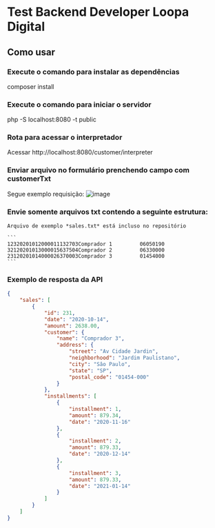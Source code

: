 # Test Backend Developer Loopa Digital

## Como usar
### Execute o comando para instalar as dependências 
 composer install
 
### Execute o comando para iniciar o servidor
 php -S localhost:8080 -t public
 
### Rota para acessar o interpretador
Acessar http://localhost:8080/customer/interpreter

### Enviar arquivo no formulário prenchendo campo com customerTxt
Segue exemplo requisição:
![image](https://user-images.githubusercontent.com/34348609/118025281-a77fc180-b32d-11eb-9d1b-768299c06594.png)

### Envie somente arquivos txt contendo a seguinte estrutura:
    Arquivo de exemplo *sales.txt* está incluso no repositório

    ```
    12320201012000011132703Comprador 1         06050190
    32120201013000015637504Comprador 2         06330000
    23120201014000026370003Comprador 3         01454000
    ```
### Exemplo de resposta da API

```JSON
{
    "sales": [
        {
            "id": 231,
            "date": "2020-10-14",
            "amount": 2638.00,
            "customer": {
                "name": "Comprador 3",
                "address": {
                    "street": "Av Cidade Jardin",
                    "neighborhood": "Jardim Paulistano",
                    "city": "Sâo Paulo",
                    "state": "SP",
                    "postal_code": "01454-000"
                }
            },
            "installments": [
                {
                    "installment": 1,
                    "amount": 879.34,
                    "date": "2020-11-16"
                },
                {
                    "installment": 2,
                    "amount": 879.33,
                    "date": "2020-12-14"
                },
                {
                    "installment": 3,
                    "amount": 879.33,
                    "date": "2021-01-14"
                }
            ]
        }
    ]
}
```
